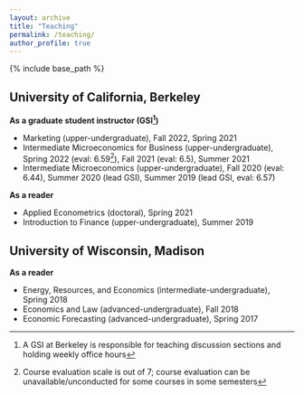 ```yaml
---
layout: archive
title: "Teaching"
permalink: /teaching/
author_profile: true
---
```


{% include base_path %}

University of California, Berkeley
-----
**As a graduate student instructor (GSI[^1])**
* Marketing (upper-undergraduate), Fall 2022, Spring 2021
* Intermediate Microeconomics for Business (upper-undergraduate), Spring 2022 (eval: 6.59[^2]), Fall 2021 (eval: 6.5), Summer 2021
* Intermediate Microeconomics (upper-undergraduate), Fall 2020 (eval: 6.44), Summer 2020 (lead GSI), Summer 2019 (lead GSI, eval: 6.57)

[^1]: A GSI at Berkeley is responsible for teaching discussion sections and holding weekly office hours
[^2]: Course evaluation scale is out of 7; course evaluation can be unavailable/unconducted for some courses in some semesters 

**As a reader**
* Applied Econometrics (doctoral), Spring 2021
* Introduction to Finance (upper-undergraduate), Summer 2019

University of Wisconsin, Madison
-----
**As a reader**
* Energy, Resources, and Economics (intermediate-undergraduate), Spring 2018
* Economics and Law (advanced-undergraduate), Fall 2018
* Economic Forecasting (advanced-undergraduate), Spring 2017